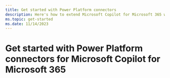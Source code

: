 ```yaml
---
title: Get started with Power Platform connectors
description: Here's how to extend Microsoft Copilot for Microsoft 365 with Power Platform connectors
ms.topic: get-started
ms.date: 11/14/2023
---
```


# Get started with Power Platform connectors for Microsoft Copilot for Microsoft 365
